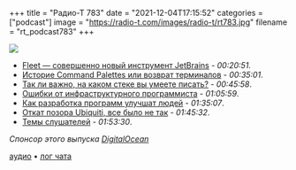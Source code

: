+++
title = "Радио-Т 783"
date = "2021-12-04T17:15:52"
categories = ["podcast"]
image = "https://radio-t.com/images/radio-t/rt783.jpg"
filename = "rt_podcast783"
+++

![](https://radio-t.com/images/radio-t/rt783.jpg)

- [Fleet — совершенно новый инструмент JetBrains](https://blog.jetbrains.com/ru/blog/2021/11/29/welcome-to-fleet/) - *00:20:51*.
- [Историе Command Palettes или возврат терминалов](https://capiche.com/e/consumer-dev-tools-command-palette) - *00:35:01*.
- [Так ли важно, на каком стеке вы умеете писать?](https://habr.com/ru/post/593337/) - *00:45:58*.
- [Ошибки от инфраструктурного программиста](https://matduggan.com/mistakes/) - *01:05:59*.
- [Как разработка программ улучшат людей](https://jessitron.com/2021/11/28/software-development-pushes-us-to-get-better-as-people/) - *01:35:07*.
- [Откат позора Ubiquiti, все было не так](https://www.bleepingcomputer.com/news/security/former-ubiquiti-dev-charged-for-trying-to-extort-his-employer/) - *01:45:32*.
- [Темы слушателей](https://radio-t.com/p/2021/11/30/prep-783/) - *01:53:30*.

*Спонсор этого выпуска [DigitalOcean](https://do.co/radiot)*


[аудио](https://cdn.radio-t.com/rt_podcast783.mp3) • [лог чата](https://chat.radio-t.com/logs/radio-t-783.html)
<audio src="https://cdn.radio-t.com/rt_podcast783.mp3" preload="none"></audio>
